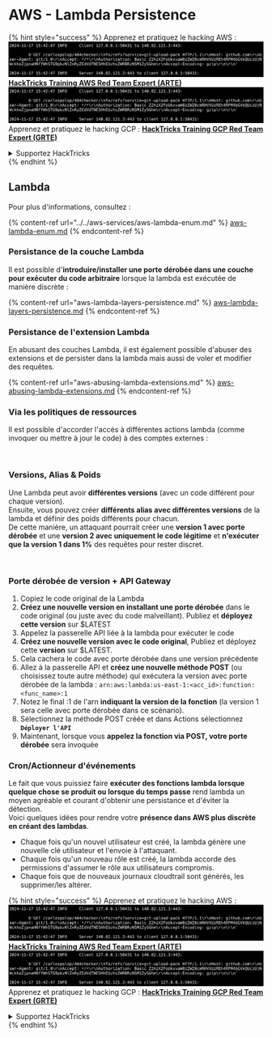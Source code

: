 # AWS - Lambda Persistence

{% hint style="success" %}
Apprenez et pratiquez le hacking AWS :<img src="../../../../.gitbook/assets/image (1).png" alt="" data-size="line">[**HackTricks Training AWS Red Team Expert (ARTE)**](https://training.hacktricks.xyz/courses/arte)<img src="../../../../.gitbook/assets/image (1).png" alt="" data-size="line">\
Apprenez et pratiquez le hacking GCP : <img src="../../../../.gitbook/assets/image (2).png" alt="" data-size="line">[**HackTricks Training GCP Red Team Expert (GRTE)**<img src="../../../../.gitbook/assets/image (2).png" alt="" data-size="line">](https://training.hacktricks.xyz/courses/grte)

<details>

<summary>Supportez HackTricks</summary>

* Consultez les [**plans d'abonnement**](https://github.com/sponsors/carlospolop) !
* **Rejoignez le** 💬 [**groupe Discord**](https://discord.gg/hRep4RUj7f) ou le [**groupe telegram**](https://t.me/peass) ou **suivez** nous sur **Twitter** 🐦 [**@hacktricks\_live**](https://twitter.com/hacktricks\_live)**.**
* **Partagez des astuces de hacking en soumettant des PRs aux** [**HackTricks**](https://github.com/carlospolop/hacktricks) et [**HackTricks Cloud**](https://github.com/carlospolop/hacktricks-cloud) dépôts github.

</details>
{% endhint %}

## Lambda

Pour plus d'informations, consultez :

{% content-ref url="../../aws-services/aws-lambda-enum.md" %}
[aws-lambda-enum.md](../../aws-services/aws-lambda-enum.md)
{% endcontent-ref %}

### Persistance de la couche Lambda

Il est possible d'**introduire/installer une porte dérobée dans une couche pour exécuter du code arbitraire** lorsque la lambda est exécutée de manière discrète :

{% content-ref url="aws-lambda-layers-persistence.md" %}
[aws-lambda-layers-persistence.md](aws-lambda-layers-persistence.md)
{% endcontent-ref %}

### Persistance de l'extension Lambda

En abusant des couches Lambda, il est également possible d'abuser des extensions et de persister dans la lambda mais aussi de voler et modifier des requêtes.

{% content-ref url="aws-abusing-lambda-extensions.md" %}
[aws-abusing-lambda-extensions.md](aws-abusing-lambda-extensions.md)
{% endcontent-ref %}

### Via les politiques de ressources

Il est possible d'accorder l'accès à différentes actions lambda (comme invoquer ou mettre à jour le code) à des comptes externes :

<figure><img src="../../../../.gitbook/assets/image (255).png" alt=""><figcaption></figcaption></figure>

### Versions, Alias & Poids

Une Lambda peut avoir **différentes versions** (avec un code différent pour chaque version).\
Ensuite, vous pouvez créer **différents alias avec différentes versions** de la lambda et définir des poids différents pour chacun.\
De cette manière, un attaquant pourrait créer une **version 1 avec porte dérobée** et une **version 2 avec uniquement le code légitime** et **n'exécuter que la version 1 dans 1%** des requêtes pour rester discret.

<figure><img src="../../../../.gitbook/assets/image (120).png" alt=""><figcaption></figcaption></figure>

### Porte dérobée de version + API Gateway

1. Copiez le code original de la Lambda
2. **Créez une nouvelle version en installant une porte dérobée** dans le code original (ou juste avec du code malveillant). Publiez et **déployez cette version** sur $LATEST
1. Appelez la passerelle API liée à la lambda pour exécuter le code
3. **Créez une nouvelle version avec le code original**, Publiez et déployez cette **version** sur $LATEST.
1. Cela cachera le code avec porte dérobée dans une version précédente
4. Allez à la passerelle API et **créez une nouvelle méthode POST** (ou choisissez toute autre méthode) qui exécutera la version avec porte dérobée de la lambda : `arn:aws:lambda:us-east-1:<acc_id>:function:<func_name>:1`
1. Notez le final :1 de l'arn **indiquant la version de la fonction** (la version 1 sera celle avec porte dérobée dans ce scénario).
5. Sélectionnez la méthode POST créée et dans Actions sélectionnez **`Déployer l'API`**
6. Maintenant, lorsque vous **appelez la fonction via POST, votre porte dérobée** sera invoquée

### Cron/Actionneur d'événements

Le fait que vous puissiez faire **exécuter des fonctions lambda lorsque quelque chose se produit ou lorsque du temps passe** rend lambda un moyen agréable et courant d'obtenir une persistance et d'éviter la détection.\
Voici quelques idées pour rendre votre **présence dans AWS plus discrète en créant des lambdas**.

* Chaque fois qu'un nouvel utilisateur est créé, la lambda génère une nouvelle clé utilisateur et l'envoie à l'attaquant.
* Chaque fois qu'un nouveau rôle est créé, la lambda accorde des permissions d'assumer le rôle aux utilisateurs compromis.
* Chaque fois que de nouveaux journaux cloudtrail sont générés, les supprimer/les altérer.

{% hint style="success" %}
Apprenez et pratiquez le hacking AWS :<img src="../../../../.gitbook/assets/image (1).png" alt="" data-size="line">[**HackTricks Training AWS Red Team Expert (ARTE)**](https://training.hacktricks.xyz/courses/arte)<img src="../../../../.gitbook/assets/image (1).png" alt="" data-size="line">\
Apprenez et pratiquez le hacking GCP : <img src="../../../../.gitbook/assets/image (2).png" alt="" data-size="line">[**HackTricks Training GCP Red Team Expert (GRTE)**<img src="../../../../.gitbook/assets/image (2).png" alt="" data-size="line">](https://training.hacktricks.xyz/courses/grte)

<details>

<summary>Supportez HackTricks</summary>

* Consultez les [**plans d'abonnement**](https://github.com/sponsors/carlospolop) !
* **Rejoignez le** 💬 [**groupe Discord**](https://discord.gg/hRep4RUj7f) ou le [**groupe telegram**](https://t.me/peass) ou **suivez** nous sur **Twitter** 🐦 [**@hacktricks\_live**](https://twitter.com/hacktricks\_live)**.**
* **Partagez des astuces de hacking en soumettant des PRs aux** [**HackTricks**](https://github.com/carlospolop/hacktricks) et [**HackTricks Cloud**](https://github.com/carlospolop/hacktricks-cloud) dépôts github.

</details>
{% endhint %}
